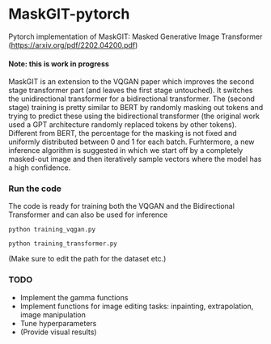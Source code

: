 # MaskGIT-pytorch
Pytorch implementation of MaskGIT: Masked Generative Image Transformer (https://arxiv.org/pdf/2202.04200.pdf)

#### Note: this is work in progress

MaskGIT is an extension to the VQGAN paper which improves the second stage transformer part (and leaves the first stage untouched). It switches the unidirectional transformer for a bidirectional transformer. The (second stage) training is pretty similar to BERT by randomly masking out tokens and trying to predict these using the bidirectional transformer (the original work used a GPT architecture randomly replaced tokens by other tokens). Different from BERT, the percentage for the masking is not fixed and uniformly distributed between 0 and 1 for each batch. Furhtermore, a new inference algorithm is suggested in which we start off by a completely masked-out image and then iteratively sample vectors where the model has a high confidence.

### Run the code
The code is ready for training both the VQGAN and the Bidirectional Transformer and can also be used for inference

```python training_vqgan.py```

```python training_transformer.py```

(Make sure to edit the path for the dataset etc.)

### TODO
- Implement the gamma functions
- Implement functions for image editing tasks: inpainting, extrapolation, image manipulation
- Tune hyperparameters
- (Provide visual results)

